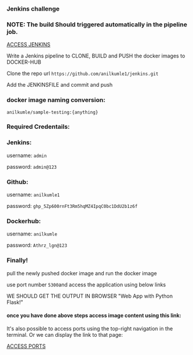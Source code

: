 
### Jenkins challenge

### NOTE: The build Should triggered automatically in the pipeline job.

[ACCESS JENKINS]({{TRAFFIC_HOST1_8080}})

Write a Jenkins pipeline to CLONE, BUILD and PUSH the docker images to DOCKER-HUB

Clone the repo url `https://github.com/anilkumle1/jenkins.git`

Add the JENKINSFILE and commit and push

### docker image naming conversion:

 `anilkumle/sample-testing:{anything}`

### Required Credentails:

###      Jenkins:

username: `admin`   

password: `admin@123`

###      Github:

username: `anilkumle1`

password:   `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`


###      Dockerhub:

username: `anilkumle`

password: `Athrz_lgn@123`

### Finally!

pull the newly pushed docker image and run the docker image

  use port number `5300`and access the application using below links

WE SHOULD GET THE OUTPUT IN BROWSER "Web App with Python Flask!"


#### once you have done above steps access image content using this link:

It's also possible to access ports using the top-right navigation in the terminal.
Or we can display the link to that page:

[ACCESS PORTS]({{TRAFFIC_SELECTOR}})
